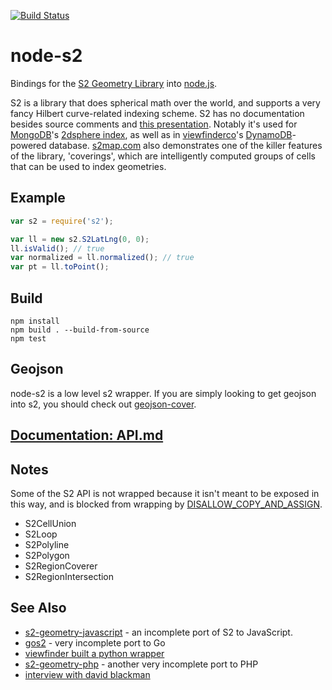 [![Build Status](https://travis-ci.org/mapbox/node-s2.svg?branch=master)](https://travis-ci.org/mapbox/node-s2)

# node-s2

Bindings for the [S2 Geometry Library](https://code.google.com/p/s2-geometry-library/) into
[node.js](http://nodejs.org/).

S2 is a library that does spherical math over the world, and supports a very
fancy Hilbert curve-related indexing scheme. S2 has no documentation besides
source comments and [this presentation](https://cloudup.com/cVR0jOEufLR).
Notably it's used for [MongoDB](https://www.mongodb.org/)'s [2dsphere index](http://docs.mongodb.org/manual/core/2dsphere/),
as well as in [viewfinderco](https://github.com/viewfinderco/viewfinder)'s
[DynamoDB](http://aws.amazon.com/dynamodb/)-powered database. [s2map.com](http://s2map.com/)
also demonstrates one of the killer features of the library, 'coverings', which
are intelligently computed groups of cells that can be used to index geometries.

## Example

```js
var s2 = require('s2');

var ll = new s2.S2LatLng(0, 0);
ll.isValid(); // true
var normalized = ll.normalized(); // true
var pt = ll.toPoint();
```

## Build

    npm install
    npm build . --build-from-source
    npm test

## Geojson

node-s2 is a low level s2 wrapper. If you are simply looking to get geojson into s2, you should check out [geojson-cover](https://github.com/mapbox/geojson-cover).

## [Documentation: API.md](API.md)

## Notes

Some of the S2 API is not wrapped because it isn't meant to be exposed in this way,
and is blocked from wrapping by [DISALLOW_COPY_AND_ASSIGN](http://google-styleguide.googlecode.com/svn/trunk/cppguide.xml#Copy_Constructors).

* S2CellUnion
* S2Loop
* S2Polyline
* S2Polygon
* S2RegionCoverer
* S2RegionIntersection

## See Also

* [s2-geometry-javascript](https://github.com/jonatkins/s2-geometry-javascript) - an incomplete port of S2 to JavaScript.
* [gos2](https://code.google.com/p/gos2/) - very incomplete port to Go
* [viewfinder built a python wrapper](https://github.com/viewfinderco/third_party/blob/master/python-package/s2-0.2.tar.gz)
* [s2-geometry-php](https://github.com/eelf/s2-geometry-library-php) - another very incomplete port to PHP
* [interview with david blackman](http://www.fastcolabs.com/3007394/open-company/how-foursquare-building-humane-map-framework-rival-googles)
